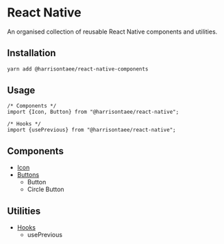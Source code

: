 # React Native

An organised collection of reusable React Native components and utilities.

## Installation

```bash
yarn add @harrisontaee/react-native-components
```

## Usage
```tsx
/* Components */
import {Icon, Button} from "@harrisontaee/react-native";

/* Hooks */
import {usePrevious} from "@harrisontaee/react-native";
```

## Components

- [Icon](src/icon)
- [Buttons](src/buttons)
	- Button
	- Circle Button


## Utilities
- [Hooks](src/hooks)
	- usePrevious